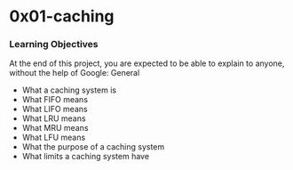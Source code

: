 # 0x01-caching
### Learning Objectives

At the end of this project, you are expected to be able to explain to anyone, without the help of Google:
General

- What a caching system is
- What FIFO means
- What LIFO means
- What LRU means
- What MRU means
- What LFU means
- What the purpose of a caching system
- What limits a caching system have
